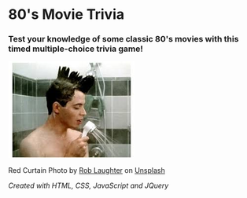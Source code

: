 # 80's Movie Trivia

### Test your knowledge of some classic 80's movies with this timed multiple-choice trivia game!



<img id="ferris" src="assets/images/ferris.jpg">


Red Curtain Photo by <a href="https://unsplash.com/@roblaughter?utm_content=creditCopyText&utm_medium=referral&utm_source=unsplash">Rob Laughter</a> on <a href="https://unsplash.com/photos/red-theater-curtain-WW1jsInXgwM?utm_content=creditCopyText&utm_medium=referral&utm_source=unsplash">Unsplash</a>
      

*Created with HTML, CSS, JavaScript and JQuery*






